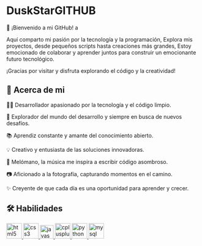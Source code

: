 # **DuskStarGITHUB**
👋 ¡Bienvenido a mi GitHub!
a

Aquí comparto mi pasión por la tecnología y la programación, Explora mis proyectos, desde pequeños scripts hasta creaciones más grandes, Estoy emocionado de colaborar y aprender juntos para construir un emocionante futuro tecnológico.

¡Gracias por visitar y disfruta explorando el código y la creatividad!

## 💫 Acerca de mi
👨‍💻 Desarrollador apasionado por la tecnología y el código limpio.

🚀 Explorador del mundo del desarrollo y siempre en busca de nuevos desafíos.

📚 Aprendiz constante y amante del conocimiento abierto.

💡 Creativo y entusiasta de las soluciones innovadoras.

🎵 Melómano, la música me inspira a escribir código asombroso.

📷 Aficionado a la fotografía, capturando momentos en el camino.

✨ Creyente de que cada día es una oportunidad para aprender y crecer.

## 🛠 Habilidades

<p align="left">
  <a href="https://developer.mozilla.org/es/docs/Web/HTML" target="_blank">
    <img src="" alt="html5" width="40" height="40"/>
  </a>
  <a href="https://developer.mozilla.org/es/docs/Web/CSS" target="_blank">
    <img src="" alt="css3" width="40" height="40"/>
  </a>
  <a href="https://developer.mozilla.org/es/docs/Web/JavaScript" target="_blank">
    <img src="" alt="javascript" width="35" height="35"/>
  </a>
  <a href="https://cplusplus.com/doc/" target="_blank">
    <img src="" alt="cplusplus" width="40" height="40"/>
  </a>
  <a href="https://docs.python.org/es/3/" target="_blank">
    <img src="" alt="python" width="40" height="40"/>
  </a>
  <a href="https://www.w3schools.com/sql/" target="_blank">
    <img src="" alt="mysql" width="40" height="40"/>
  </a>
</p>



